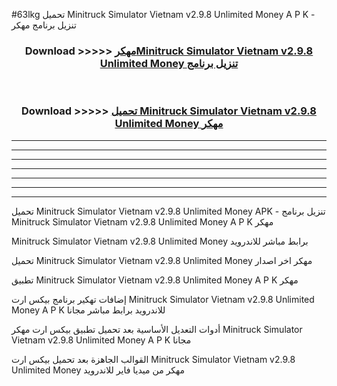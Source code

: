 #63lkg تحميل Minitruck Simulator Vietnam v2.9.8 Unlimited Money  A P K - تنزيل برنامج مهكر



<div align="center">
<h3>Download >>>>> <a href="https://runaway1.web.app/?sq=Minitruck Simulator Vietnam v2.9.8 Unlimited Money ">مهكرMinitruck Simulator Vietnam v2.9.8 Unlimited Money  تنزيل برنامج</a></h3><br>

<h3>Download >>>>> <a href="https://runaway1.web.app/?sq=Minitruck Simulator Vietnam v2.9.8 Unlimited Money ">تحميل Minitruck Simulator Vietnam v2.9.8 Unlimited Money  مهكر</a></h3>
</div>


----------------------------------------------------------

----------------------------------------------------------

----------------------------------------------------------

----------------------------------------------------------

----------------------------------------------------------

----------------------------------------------------------

----------------------------------------------------------

تحميل Minitruck Simulator Vietnam v2.9.8 Unlimited Money  APK - تنزيل برنامج Minitruck Simulator Vietnam v2.9.8 Unlimited Money  A P K مهكر

Minitruck Simulator Vietnam v2.9.8 Unlimited Money  برابط مباشر للاندرويد

تحميل Minitruck Simulator Vietnam v2.9.8 Unlimited Money  مهكر اخر اصدار

تطبيق Minitruck Simulator Vietnam v2.9.8 Unlimited Money  A P K مهكر

إضافات تهكير برنامج بيكس ارت Minitruck Simulator Vietnam v2.9.8 Unlimited Money  A P K للاندرويد برابط مباشر مجانا

أدوات التعديل الأساسية بعد تحميل تطبيق بيكس ارت مهكر Minitruck Simulator Vietnam v2.9.8 Unlimited Money  A P K مجانا

القوالب الجاهزة بعد تحميل بيكس ارت Minitruck Simulator Vietnam v2.9.8 Unlimited Money  مهكر من ميديا فاير للاندرويد



